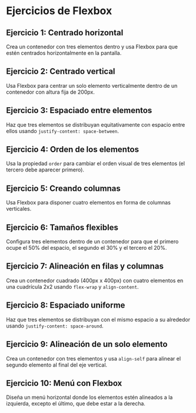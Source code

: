 # Ejercicios de Flexbox

## Ejercicio 1: Centrado horizontal

Crea un contenedor con tres elementos dentro y usa Flexbox para que estén centrados horizontalmente en la pantalla.

## Ejercicio 2: Centrado vertical

Usa Flexbox para centrar un solo elemento verticalmente dentro de un contenedor con altura fija de 200px.

## Ejercicio 3: Espaciado entre elementos

Haz que tres elementos se distribuyan equitativamente con espacio entre ellos usando `justify-content: space-between`.

## Ejercicio 4: Orden de los elementos

Usa la propiedad `order` para cambiar el orden visual de tres elementos (el tercero debe aparecer primero).

## Ejercicio 5: Creando columnas

Usa Flexbox para disponer cuatro elementos en forma de columnas verticales.

## Ejercicio 6: Tamaños flexibles

Configura tres elementos dentro de un contenedor para que el primero ocupe el 50% del espacio, el segundo el 30% y el tercero el 20%.

## Ejercicio 7: Alineación en filas y columnas

Crea un contenedor cuadrado (400px x 400px) con cuatro elementos en una cuadrícula 2x2 usando `flex-wrap` y `align-content`.

## Ejercicio 8: Espaciado uniforme

Haz que tres elementos se distribuyan con el mismo espacio a su alrededor usando `justify-content: space-around`.

## Ejercicio 9: Alineación de un solo elemento

Crea un contenedor con tres elementos y usa `align-self` para alinear el segundo elemento al final del eje vertical.

## Ejercicio 10: Menú con Flexbox

Diseña un menú horizontal donde los elementos estén alineados a la izquierda, excepto el último, que debe estar a la derecha.
